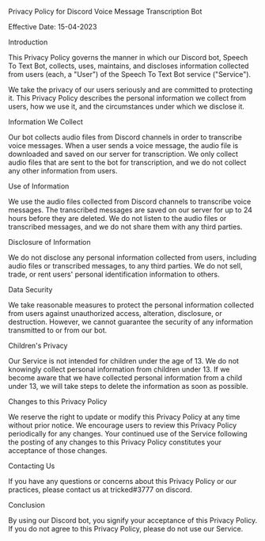 Privacy Policy for Discord Voice Message Transcription Bot

Effective Date: 15-04-2023

Introduction

This Privacy Policy governs the manner in which our Discord bot, Speech To Text Bot, collects, uses, maintains, and discloses information collected from users (each, a "User") of the Speech To Text Bot service ("Service").

We take the privacy of our users seriously and are committed to protecting it. This Privacy Policy describes the personal information we collect from users, how we use it, and the circumstances under which we disclose it.

Information We Collect

Our bot collects audio files from Discord channels in order to transcribe voice messages. When a user sends a voice message, the audio file is downloaded and saved on our server for transcription. We only collect audio files that are sent to the bot for transcription, and we do not collect any other information from users.

Use of Information

We use the audio files collected from Discord channels to transcribe voice messages. The transcribed messages are saved on our server for up to 24 hours before they are deleted. We do not listen to the audio files or transcribed messages, and we do not share them with any third parties.

Disclosure of Information

We do not disclose any personal information collected from users, including audio files or transcribed messages, to any third parties. We do not sell, trade, or rent users' personal identification information to others.

Data Security

We take reasonable measures to protect the personal information collected from users against unauthorized access, alteration, disclosure, or destruction. However, we cannot guarantee the security of any information transmitted to or from our bot.

Children's Privacy

Our Service is not intended for children under the age of 13. We do not knowingly collect personal information from children under 13. If we become aware that we have collected personal information from a child under 13, we will take steps to delete the information as soon as possible.

Changes to this Privacy Policy

We reserve the right to update or modify this Privacy Policy at any time without prior notice. We encourage users to review this Privacy Policy periodically for any changes. Your continued use of the Service following the posting of any changes to this Privacy Policy constitutes your acceptance of those changes.

Contacting Us

If you have any questions or concerns about this Privacy Policy or our practices, please contact us at tricked#3777 on discord.

Conclusion

By using our Discord bot, you signify your acceptance of this Privacy Policy. If you do not agree to this Privacy Policy, please do not use our Service.
